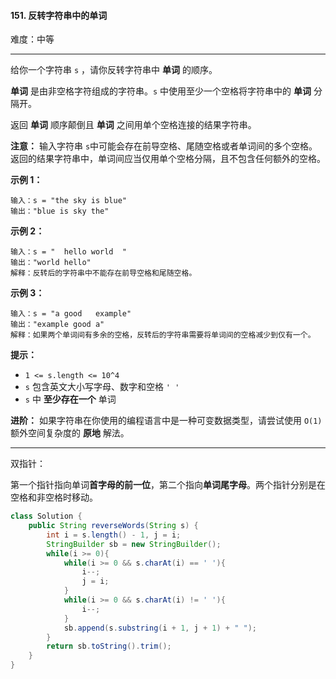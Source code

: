 #### 151. 反转字符串中的单词

难度：中等

---

给你一个字符串 `s` ，请你反转字符串中  **单词**  的顺序。

 **单词**  是由非空格字符组成的字符串。`s` 中使用至少一个空格将字符串中的  **单词**  分隔开。

返回  **单词**  顺序颠倒且  **单词**  之间用单个空格连接的结果字符串。

 **注意：** 输入字符串 `s`中可能会存在前导空格、尾随空格或者单词间的多个空格。返回的结果字符串中，单词间应当仅用单个空格分隔，且不包含任何额外的空格。

 **示例 1：** 

```
输入：s = "the sky is blue"
输出："blue is sky the"
```

 **示例 2：** 

```
输入：s = "  hello world  "
输出："world hello"
解释：反转后的字符串中不能存在前导空格和尾随空格。
```

 **示例 3：** 

```
输入：s = "a good   example"
输出："example good a"
解释：如果两个单词间有多余的空格，反转后的字符串需要将单词间的空格减少到仅有一个。
```

 **提示：** 

*   `1 <= s.length <= 10^4`
*   `s` 包含英文大小写字母、数字和空格 `' '`
*   `s` 中  **至少存在一个**  单词

 **进阶：** 如果字符串在你使用的编程语言中是一种可变数据类型，请尝试使用 `O(1)` 额外空间复杂度的  **原地**  解法。

---

双指针：

第一个指针指向单词**首字母的前一位**，第二个指向**单词尾字母**。两个指针分别是在空格和非空格时移动。

```Java
class Solution {
    public String reverseWords(String s) {
        int i = s.length() - 1, j = i;
        StringBuilder sb = new StringBuilder();
        while(i >= 0){
            while(i >= 0 && s.charAt(i) == ' '){
                i--;
                j = i;
            }
            while(i >= 0 && s.charAt(i) != ' '){
                i--;
            }
            sb.append(s.substring(i + 1, j + 1) + " ");
        }
        return sb.toString().trim();
    }
}
```